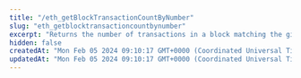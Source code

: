 ```yaml
---
title: "/eth_getBlockTransactionCountByNumber"
slug: "eth_getblocktransactioncountbynumber"
excerpt: "Returns the number of transactions in a block matching the given block number."
hidden: false
createdAt: "Mon Feb 05 2024 09:10:17 GMT+0000 (Coordinated Universal Time)"
updatedAt: "Mon Feb 05 2024 09:10:17 GMT+0000 (Coordinated Universal Time)"
---
```

